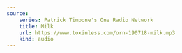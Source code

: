 ```yaml
---
source:
    series: Patrick Timpone's One Radio Network
    title: Milk
    url: https://www.toxinless.com/orn-190718-milk.mp3
    kind: audio
---
```

